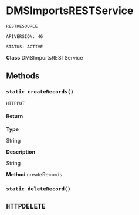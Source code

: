 # DMSImportsRESTService

`RESTRESOURCE`

`APIVERSION: 46`

`STATUS: ACTIVE`

**Class** DMSImportsRESTService

## Methods
### `static createRecords()`

`HTTPPUT`
#### Return

**Type**

String

**Description**

String


**Method** createRecords

### `static deleteRecord()`

`HTTPDELETE`
---
